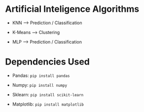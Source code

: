 # Artificial Inteligence Algorithms

- KNN --> Prediction / Classification

- K-Means --> Clustering

- MLP --> Prediction / Classification

# Dependencies Used

- Pandas: `pip install pandas`

- Numpy: `pip install numpy`

- Sklearn: `pip install scikit-learn`

- Matplotlib: `pip install matplotlib`